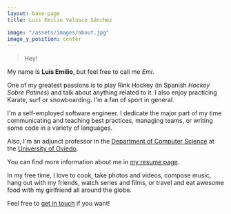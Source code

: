```yaml
---
layout: base-page
title: Luis Emilio Velasco Sánchez

image: "/assets/images/about.jpg"
image_y_position: center
---
```


> Hey!

My name is **Luis Emilio**, but feel free to call me _Emi_.

One of my greatest passions is to play Rink Hockey (in Spanish _Hockey Sobre Patines_) and talk about anything related to it. I also enjoy practicing Karate, surf or snowboarding. I'm a fan of sport in general.

I'm a self-employed software engineer. I dedicate the major part of my time communicating and teaching best practices, managing teams, or writing some code in a variety of languages.

Also, I'm an adjunct professor in the [Department of Computer Science](http://www.di.uniovi.es/) at the [University of Oviedo](http://www.uniovi.es/).

You can find more information about me in [my resume page](/resume).

In my free time, I love to cook, take photos and videos, compose music, hang out with my friends, watch series and films, or travel and eat awesome food with my girlfriend all around the globe.

Feel free to [get in touch](mailto:emi@emibloque.me) if you want!
